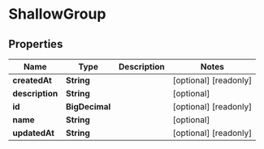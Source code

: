 

# ShallowGroup


## Properties

| Name | Type | Description | Notes |
|------------ | ------------- | ------------- | -------------|
|**createdAt** | **String** |  |  [optional] [readonly] |
|**description** | **String** |  |  [optional] |
|**id** | **BigDecimal** |  |  [optional] [readonly] |
|**name** | **String** |  |  [optional] |
|**updatedAt** | **String** |  |  [optional] [readonly] |



